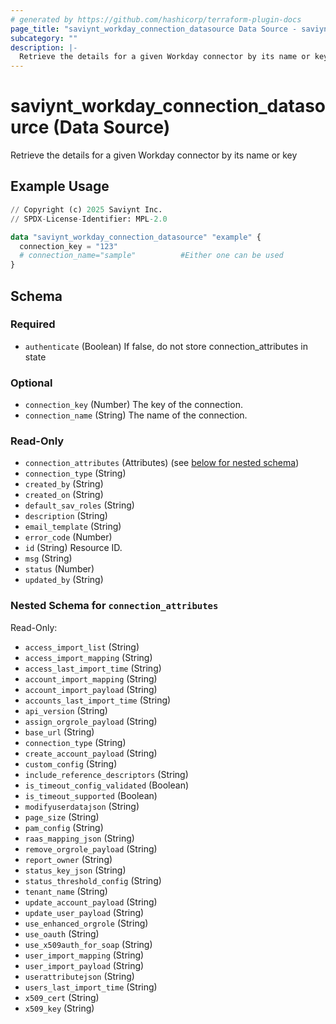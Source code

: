 ```yaml
---
# generated by https://github.com/hashicorp/terraform-plugin-docs
page_title: "saviynt_workday_connection_datasource Data Source - saviynt"
subcategory: ""
description: |-
  Retrieve the details for a given Workday connector by its name or key
---
```


# saviynt_workday_connection_datasource (Data Source)

Retrieve the details for a given Workday connector by its name or key

## Example Usage

```terraform
// Copyright (c) 2025 Saviynt Inc.
// SPDX-License-Identifier: MPL-2.0

data "saviynt_workday_connection_datasource" "example" {
  connection_key = "123"
  # connection_name="sample"          #Either one can be used
}
```

<!-- schema generated by tfplugindocs -->
## Schema

### Required

- `authenticate` (Boolean) If false, do not store connection_attributes in state

### Optional

- `connection_key` (Number) The key of the connection.
- `connection_name` (String) The name of the connection.

### Read-Only

- `connection_attributes` (Attributes) (see [below for nested schema](#nestedatt--connection_attributes))
- `connection_type` (String)
- `created_by` (String)
- `created_on` (String)
- `default_sav_roles` (String)
- `description` (String)
- `email_template` (String)
- `error_code` (Number)
- `id` (String) Resource ID.
- `msg` (String)
- `status` (Number)
- `updated_by` (String)

<a id="nestedatt--connection_attributes"></a>
### Nested Schema for `connection_attributes`

Read-Only:

- `access_import_list` (String)
- `access_import_mapping` (String)
- `access_last_import_time` (String)
- `account_import_mapping` (String)
- `account_import_payload` (String)
- `accounts_last_import_time` (String)
- `api_version` (String)
- `assign_orgrole_payload` (String)
- `base_url` (String)
- `connection_type` (String)
- `create_account_payload` (String)
- `custom_config` (String)
- `include_reference_descriptors` (String)
- `is_timeout_config_validated` (Boolean)
- `is_timeout_supported` (Boolean)
- `modifyuserdatajson` (String)
- `page_size` (String)
- `pam_config` (String)
- `raas_mapping_json` (String)
- `remove_orgrole_payload` (String)
- `report_owner` (String)
- `status_key_json` (String)
- `status_threshold_config` (String)
- `tenant_name` (String)
- `update_account_payload` (String)
- `update_user_payload` (String)
- `use_enhanced_orgrole` (String)
- `use_oauth` (String)
- `use_x509auth_for_soap` (String)
- `user_import_mapping` (String)
- `user_import_payload` (String)
- `userattributejson` (String)
- `users_last_import_time` (String)
- `x509_cert` (String)
- `x509_key` (String)
